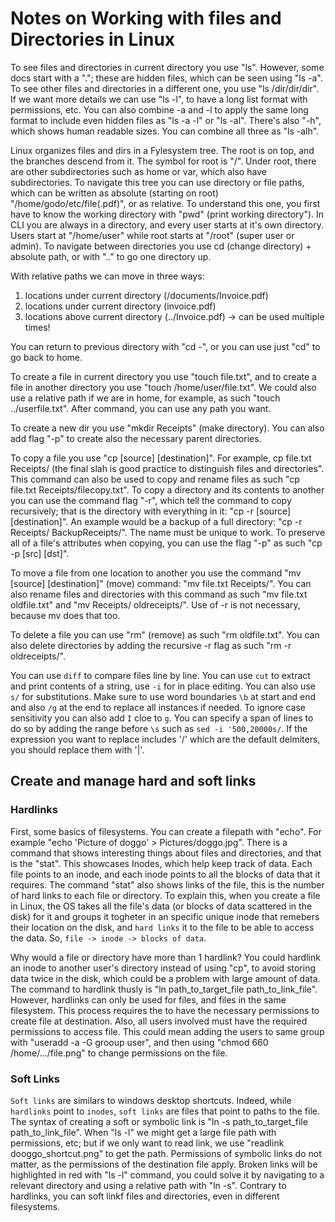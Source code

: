 # Notes on Working with files and Directories in Linux

To see files and directories in current directory you use "ls". However, some docs start with a "."; these are hidden files, which can be seen using "ls -a". To see other files and directories in a different one, you use "ls /dir/dir/dir". If we want more details we can use "ls -l", to have a long list format with permissions, etc. You can also combine -a and -l to apply the same long format to include even hidden files as "ls -a -l" or "ls -al". There's also "-h", which shows human readable sizes. You can combine all three as "ls -alh".

Linux organizes files and dirs in a Fylesystem tree. The root is on top, and the branches descend from it. The symbol for root is "/". Under root, there are other subdirectories such as home or var, which also have subdirectories. To navigate this tree you can use directory or file paths, which can be written as absolute (starting on root) "/home/godo/etc/file(.pdf)", or as relative. To understand this one, you first have to know the working directory with "pwd" (print working directory"). In CLI you are always in a directory, and every user starts at it's own directory. Users start at "/home/user" while root starts at "/root" (super user or admin). To navigate between directories you use cd (change directory) + absolute path, or with ".." to go one directory up. 

With relative paths we can move in three ways:
1. locations under current directory (/documents/Invoice.pdf)
2. locations under current directory (invoice.pdf)
3. locations above current directory (../Invoice.pdf) -> can be used multiple times!

You can return to previous directory with "cd -", or you can use just "cd" to go back to home. 

To create a file in current directory you use "touch file.txt", and to create a file in another directory you use "touch /home/user/file.txt". We could also use a relative path if we are in home, for example, as such "touch ../userfile.txt". After command, you can use any path you want.

To create a new dir you use "mkdir Receipts" (make directory). You can also add flag "-p" to create also the necessary parent directories.

To copy a file you use "cp [source] [destination]". For example, cp file.txt Receipts/ (the final slah is good practice to distinguish files and directories". This command can also be used to copy and rename files as such "cp file.txt Receipts/filecopy.txt". To copy a directory and its contents to another you can use the command flag "-r", which tell the command to copy recursively; that is the directory with everything in it: "cp -r [source] [destination]". An example would be a backup of a full directory: "cp -r Receipts/ BackupReceipts/". The name must be unique to work. To preserve all of a file's attributes when copying, you can use the flag "-p" as such "cp -p [src] [dst]".

To move a file from one location to another you use the command "mv [source] [destination]" (move) command: "mv file.txt Receipts/". You can also rename files and directories with this command as such "mv file.txt oldfile.txt" and "mv Receipts/ oldreceipts/". Use of -r is not necessary, because mv does that too. 

To delete a file you can use "rm" (remove) as such "rm oldfile.txt". You can also delete directories by adding the recursive -r flag as such "rm -r oldreceipts/".

You can use `diff` to compare files line by line. You can use `cut` to extract and print contents of a string, use `-i` for in place editing. You can also use `s/` for substitutions. Make sure to use word boundaries `\b` at start and end and also `/g` at the end to replace all instances if needed. To ignore case sensitivity you can also add `I` cloe to `g`. You can specify a span of lines to do so by adding the range before `\s` such as `sed -i '500,20000s/`. If the expression you want to replace includes '/' which are the default delmiters, you should replace them with '|'.  

## Create and manage hard and soft links

### Hardlinks

First, some basics of filesystems. You can create a filepath with "echo". For example "echo 'Picture of doggo' > Pictures/doggo.jpg". There is a command that shows interesting things about files and directories, and that is the "stat". This showcases Inodes, which help keep track of data. Each file points to an inode, and each inode points to all the blocks of data that it requires. The command "stat" also shows links of the file, this is the number of hard links to each file or directory. To explain this, when you create a file in Linux, the OS takes all the file's data (or blocks of data scattered in the disk) for it and groups it togheter in an specific unique inode that remebers their location on the disk, and `hard links` it to the file to be able to access the data. So, `file -> inode -> blocks of data`. 

Why would a file or directory have more than 1 hardlink? You could hardlink an inode to another user's directory instead of using "cp", to avoid storing data twice in the disk, which could be a problem with large amount of data. The command to hardlink thusly is "ln path_to_target_file path_to_link_file". However, hardlinks can only be used for files, and files in the same filesystem. This process requires the  to have the necessary permissions to create file at destination. Also, all users involved must have the required permissions to access file. This could mean adding the users to same group with "useradd -a -G grooup user", and then using "chmod 660 /home/.../file.png" to change permissions on the file.

### Soft Links

`Soft links` are similars to windows desktop shortcuts. Indeed, while `hardlinks` point to `inodes`, `soft links` are files that point to paths to the file. The syntax of creating a soft or symbolic link is "ln -s path_to_target_file path_to_link_file". When "ls -l" we might get a large file path with permissions, etc; but if we only want to read link, we use "readlink dooggo_shortcut.png" to get the path. Permissions of symbolic links do not matter, as the permissions of the destination file apply. Broken links will be highlighted in red with "ls -l" command, you could solve it by navigating to a relevant directory and using a relative path with "ln -s". Contrary to hardlinks, you can soft linkf files and directories, even in different filesystems. 
